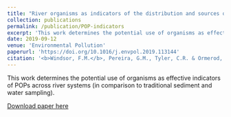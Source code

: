 ```yaml
---
title: "River organisms as indicators of the distribution and sources of persistent organic pollutants in contrasting catchments"
collection: publications
permalink: /publication/POP-indicators
excerpt: 'This work determines the potential use of organisms as effective indicators of POPs across river systems (in comparison to traditional sediment and water sampling).'
date: 2019-09-12
venue: 'Environmental Pollution'
paperurl: 'https://doi.org/10.1016/j.envpol.2019.113144'
citation: '<b>Windsor, F.M.</b>, Pereira, G.M., Tyler, C.R. & Ormerod, S.J. (2019). &quot;River organisms as indicators of the distribution and sources of persistent organic pollutants in contrasting catchments.&quot; <i>Environmental Pollution</i>. 255(1), 113144.'
---
```

This work determines the potential use of organisms as effective indicators of POPs across river systems (in comparison to traditional sediment and water sampling).

[Download paper here](https://doi.org/10.1016/j.envpol.2019.113144)
